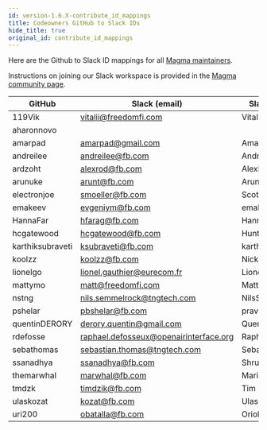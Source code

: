 ```yaml
---
id: version-1.6.X-contribute_id_mappings
title: Codeowners GitHub to Slack IDs
hide_title: true
original_id: contribute_id_mappings
---
```


Here are the Github to Slack ID mappings for all [Magma maintainers](https://github.com/orgs/magma/teams/repo-magma-maintain).

Instructions on joining our Slack workspace is provided in the [Magma community page](https://magmacore.org/join-the-open-source-community/).

| GitHub           | Slack (email)                          | Slack (displayname)     |
|------------------|----------------------------------------|-------------------------|
| 119Vik           | vitalii@freedomfi.com                  | VitaliiKostenko         |
| aharonnovo       |                                        |
| amarpad          | amarpad@gmail.com                      | AmarPadmanabhan         |
| andreilee        | andreilee@fb.com                       | AndreiLee               |
| ardzoht          | alexrod@fb.com                         | AlexRodriguez           |
| arunuke          | arunt@fb.com                           | ArunThulasi             |
| electronjoe      | smoeller@fb.com                        | ScottMoeller            |
| emakeev          | evgeniym@fb.com                        | emak                    |
| HannaFar         | hfarag@fb.com                          | HannaFarag              |
| hcgatewood       | hcgatewood@fb.com                      | HunterGatewood(FB)      |
| karthiksubraveti | ksubraveti@fb.com                      | karthiksubraveti        |
| koolzz           | koolzz@fb.com                          | NickYurchenko           |
| lionelgo         | lionel.gauthier@eurecom.fr             | LionelGauthier(Eurecom) |
| mattymo          | matt@freedomfi.com                     | MatthewMosesohn         |
| nstng            | nils.semmelrock@tngtech.com            | NilsSemmelrock          |
| pshelar          | pbshelar@fb.com                        | pravin                  |
| quentinDERORY    | derory.quentin@gmail.com               | QuentinDerory           |
| rdefosse         | raphael.defosseux@openairinterface.org | RaphaelDefosseux(OSA)   |
| sebathomas       | sebastian.thomas@tngtech.com           | SebastianThomas         |
| ssanadhya        | ssanadhya@fb.com                       | Shruti                  |
| themarwhal       | marwhal@fb.com                         | MarieBremner            |
| tmdzk            | timdzik@fb.com                         | Tim                     |
| ulaskozat        | kozat@fb.com                           | UlasKozat               |
| uri200           | obatalla@fb.com                        | OriolBatalla            |
